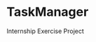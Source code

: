 # TaskManager

<!--- [![Build Status](https://travis-ci.org/radito3/TaskManager.svg)](https://travis-ci.org/radito3/TaskManager) --->

Internship Exercise Project
